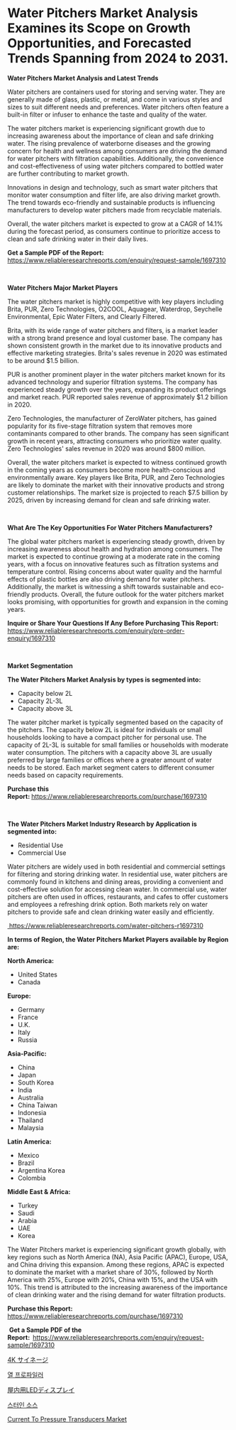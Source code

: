 <p><h1>Water Pitchers Market Analysis Examines its Scope on Growth Opportunities, and Forecasted Trends Spanning from 2024 to 2031.</h1></p><p><strong>Water Pitchers Market Analysis and Latest Trends</strong></p>
<p><p>Water pitchers are containers used for storing and serving water. They are generally made of glass, plastic, or metal, and come in various styles and sizes to suit different needs and preferences. Water pitchers often feature a built-in filter or infuser to enhance the taste and quality of the water.</p><p>The water pitchers market is experiencing significant growth due to increasing awareness about the importance of clean and safe drinking water. The rising prevalence of waterborne diseases and the growing concern for health and wellness among consumers are driving the demand for water pitchers with filtration capabilities. Additionally, the convenience and cost-effectiveness of using water pitchers compared to bottled water are further contributing to market growth.</p><p>Innovations in design and technology, such as smart water pitchers that monitor water consumption and filter life, are also driving market growth. The trend towards eco-friendly and sustainable products is influencing manufacturers to develop water pitchers made from recyclable materials.</p><p>Overall, the water pitchers market is expected to grow at a CAGR of 14.1% during the forecast period, as consumers continue to prioritize access to clean and safe drinking water in their daily lives.</p></p>
<p><strong>Get a Sample PDF of the Report:&nbsp;</strong> <a href="https://www.reliableresearchreports.com/enquiry/request-sample/1697310">https://www.reliableresearchreports.com/enquiry/request-sample/1697310</a></p>
<p>&nbsp;</p>
<p><strong>Water Pitchers Major Market Players</strong></p>
<p><p>The water pitchers market is highly competitive with key players including Brita, PUR, Zero Technologies, O2COOL, Aquagear, Waterdrop, Seychelle Environmental, Epic Water Filters, and Clearly Filtered.</p><p>Brita, with its wide range of water pitchers and filters, is a market leader with a strong brand presence and loyal customer base. The company has shown consistent growth in the market due to its innovative products and effective marketing strategies. Brita's sales revenue in 2020 was estimated to be around $1.5 billion.</p><p>PUR is another prominent player in the water pitchers market known for its advanced technology and superior filtration systems. The company has experienced steady growth over the years, expanding its product offerings and market reach. PUR reported sales revenue of approximately $1.2 billion in 2020.</p><p>Zero Technologies, the manufacturer of ZeroWater pitchers, has gained popularity for its five-stage filtration system that removes more contaminants compared to other brands. The company has seen significant growth in recent years, attracting consumers who prioritize water quality. Zero Technologies' sales revenue in 2020 was around $800 million.</p><p>Overall, the water pitchers market is expected to witness continued growth in the coming years as consumers become more health-conscious and environmentally aware. Key players like Brita, PUR, and Zero Technologies are likely to dominate the market with their innovative products and strong customer relationships. The market size is projected to reach $7.5 billion by 2025, driven by increasing demand for clean and safe drinking water.</p></p>
<p>&nbsp;</p>
<p><strong>What Are The Key Opportunities For Water Pitchers Manufacturers?</strong></p>
<p><p>The global water pitchers market is experiencing steady growth, driven by increasing awareness about health and hydration among consumers. The market is expected to continue growing at a moderate rate in the coming years, with a focus on innovative features such as filtration systems and temperature control. Rising concerns about water quality and the harmful effects of plastic bottles are also driving demand for water pitchers. Additionally, the market is witnessing a shift towards sustainable and eco-friendly products. Overall, the future outlook for the water pitchers market looks promising, with opportunities for growth and expansion in the coming years.</p></p>
<p><strong>Inquire or Share Your Questions If Any Before Purchasing This Report:</strong> <a href="https://www.reliableresearchreports.com/enquiry/pre-order-enquiry/1697310">https://www.reliableresearchreports.com/enquiry/pre-order-enquiry/1697310</a></p>
<p>&nbsp;</p>
<p><strong>Market Segmentation</strong></p>
<p><strong>The Water Pitchers Market Analysis by types is segmented into:</strong></p>
<p><ul><li>Capacity below 2L</li><li>Capacity 2L-3L</li><li>Capacity above 3L</li></ul></p>
<p><p>The water pitcher market is typically segmented based on the capacity of the pitchers. The capacity below 2L is ideal for individuals or small households looking to have a compact pitcher for personal use. The capacity of 2L-3L is suitable for small families or households with moderate water consumption. The pitchers with a capacity above 3L are usually preferred by large families or offices where a greater amount of water needs to be stored. Each market segment caters to different consumer needs based on capacity requirements.</p></p>
<p><strong>Purchase this Report:&nbsp;</strong><a href="https://www.reliableresearchreports.com/purchase/1697310">https://www.reliableresearchreports.com/purchase/1697310</a></p>
<p>&nbsp;</p>
<p><strong>The Water Pitchers Market Industry Research by Application is segmented into:</strong></p>
<p><ul><li>Residential Use</li><li>Commercial Use</li></ul></p>
<p><p>Water pitchers are widely used in both residential and commercial settings for filtering and storing drinking water. In residential use, water pitchers are commonly found in kitchens and dining areas, providing a convenient and cost-effective solution for accessing clean water. In commercial use, water pitchers are often used in offices, restaurants, and cafes to offer customers and employees a refreshing drink option. Both markets rely on water pitchers to provide safe and clean drinking water easily and efficiently.</p></p>
<p><a href="https://www.reliableresearchreports.com/water-pitchers-r1697310">&nbsp;https://www.reliableresearchreports.com/water-pitchers-r1697310</a></p>
<p><strong>In terms of Region, the Water Pitchers Market Players available by Region are:</strong></p>
<p>
    <p> <strong> North America: </strong>
        <ul>
            <li>United States</li>
            <li>Canada</li>
        </ul>
        </p> 
    <p> <strong> Europe: </strong>
        <ul>
            <li>Germany</li>
            <li>France</li>
            <li>U.K.</li>
            <li>Italy</li>
            <li>Russia</li>
        </ul>
        </p> 
    <p> <strong> Asia-Pacific: </strong>
        <ul>
            <li>China</li>
            <li>Japan</li>
            <li>South Korea</li>
            <li>India</li>
            <li>Australia</li>
            <li>China Taiwan</li>
            <li>Indonesia</li>
            <li>Thailand</li>
            <li>Malaysia</li>
        </ul>
        </p> 
    <p> <strong> Latin America: </strong>
        <ul>
            <li>Mexico</li>
            <li>Brazil</li>
            <li>Argentina Korea</li>
            <li>Colombia</li>
        </ul>
        </p> 
    <p> <strong> Middle East & Africa: </strong>
        <ul>
            <li>Turkey</li>
            <li>Saudi</li>
            <li>Arabia</li>
            <li>UAE</li>
            <li>Korea</li>
        </ul>
    </p>
    </p>
<p><p>The Water Pitchers market is experiencing significant growth globally, with key regions such as North America (NA), Asia Pacific (APAC), Europe, USA, and China driving this expansion. Among these regions, APAC is expected to dominate the market with a market share of 30%, followed by North America with 25%, Europe with 20%, China with 15%, and the USA with 10%. This trend is attributed to the increasing awareness of the importance of clean drinking water and the rising demand for water filtration products.</p></p>
<p><strong>Purchase this Report: </strong><a href="https://www.reliableresearchreports.com/purchase/1697310">https://www.reliableresearchreports.com/purchase/1697310</a></p>
<p>&nbsp;<strong>Get a Sample PDF of the Report:&nbsp;&nbsp;</strong><a href="https://www.reliableresearchreports.com/enquiry/request-sample/1697310">https://www.reliableresearchreports.com/enquiry/request-sample/1697310</a></p>
<p><strong></strong></p>
<p><p><a href="https://github.com/dadanedu33/Market-Research-Report-List-2/blob/main/1567966124493.md">4K サイネージ</a></p><p><a href="https://github.com/fatmarawatan39/Market-Research-Report-List-1/blob/main/8635146122519.md">열 프로파일러</a></p><p><a href="https://github.com/zoetazuur/Market-Research-Report-List-2/blob/main/1646603124494.md">屋内用LEDディスプレイ</a></p><p><a href="https://github.com/OliverBarry1954/Market-Research-Report-List-1/blob/main/6339937111776.md">스터인 소스</a></p><p><a href="https://github.com/brenzgnarento/Market-Research-Report-List-2/blob/main/current-to-pressure-transducers-market.md">Current To Pressure Transducers Market</a></p></p>